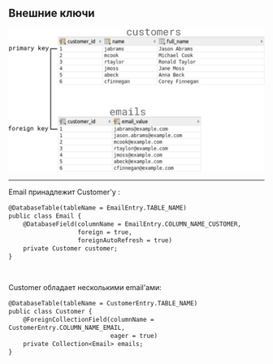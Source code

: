 ## Внешние ключи


<img src="lecture/storage/img/foreign-key-example.png">

------

Email принадлежит Customer'у :
```
@DatabaseTable(tableName = EmailEntry.TABLE_NAME)
public class Email {
    @DatabaseField(columnName = EmailEntry.COLUMN_NAME_CUSTOMER,
                   foreign = true,
                   foreignAutoRefresh = true)
    private Customer customer;
}
```

<br>

Customer обладает несколькими email'ами: 

 <!-- .element: class="fragment" data-fragment-index="1" -->

```
@DatabaseTable(tableName = CustomerEntry.TABLE_NAME)
public class Customer {
    @ForeignCollectionField(columnName = CustomerEntry.COLUMN_NAME_EMAIL,
                            eager = true)
    private Collection<Email> emails;
}
```

<!-- .element: class="fragment" data-fragment-index="1" -->
